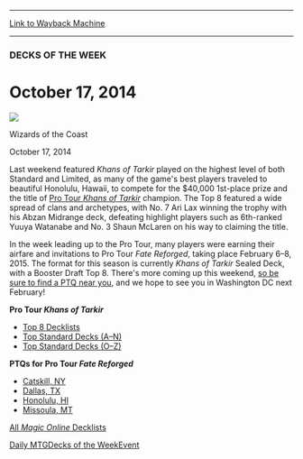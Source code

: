 
---
[Link to Wayback Machine](https://web.archive.org/web/20141112133131/http://magic.wizards.com/en/articles/archive/dotw/october-17-2014)

[_metadata_:description]:- "Decks from the Pro Tour and PTQs."
[_metadata_:generator]:- "Drupal 7 (http://drupal.org)"
[_metadata_:node]:- "288151"
[_metadata_:publish_date]:- "2014-10-17"
[_metadata_:source]:- "div-main"
[_metadata_:title]:- "October 17, 2014"
[_metadata_:wayback_capture_timestamp]:- "2014-11-12 13:31:31"
[_metadata_:wayback_raw_url]:- "https://web.archive.org/web/20141112133131id_/http://magic.wizards.com/en/articles/archive/dotw/october-17-2014"
[_metadata_:wayback_url]:- "http://magic.wizards.com/en/articles/archive/dotw/october-17-2014"
---





### DECKS OF THE WEEK


October 17, 2014
================



![](https://media.magic.wizards.com/styles/auth_small/public/images/person/wizards_authorpic_larger.jpg)

Wizards of the Coast




October 17, 2014
 










Last weekend featured *Khans of Tarkir* played on the highest level of both Standard and Limited, as many of the game's best players traveled to beautiful Honolulu, Hawaii, to compete for the $40,000 1st-place prize and the title of [Pro Tour *Khans of Tarkir*](http://magic.wizards.com/en/events/coverage/ptktk) champion. The Top 8 featured a wide spread of clans and archetypes, with No. 7 Ari Lax winning the trophy with his Abzan Midrange deck, defeating highlight players such as 6th-ranked Yuuya Watanabe and No. 3 Shaun McLaren on his way to claiming the title.


In the week leading up to the Pro Tour, many players were earning their airfare and invitations to Pro Tour *Fate Reforged*, taking place February 6–8, 2015. The format for this season is currently *Khans of Tarkir* Sealed Deck, with a Booster Draft Top 8. There's more coming up this weekend, [so be sure to find a PTQ near you](http://magic.wizards.com/en/protour/qualifierlist), and we hope to see you in Washington DC next February!


**Pro Tour *Khans of Tarkir***



* [Top 8 Decklists](http://magic.wizards.com/en/events/coverage/ptktk/top-8-decklists-2014-10-11)
* [Top Standard Decks (A–N)](http://magic.wizards.com/en/events/coverage/ptktk/top-standard-decks-n-2014-10-12)
* [Top Standard Decks (O–Z)](http://magic.wizards.com/en/events/coverage/ptktk/top-standard-decks-o-z-2014-10-12)

**PTQs for Pro Tour *Fate Reforged***



* [Catskill, NY](/node/288126)
* [Dallas, TX](/node/288121)
* [Honolulu, HI](/node/288111)
* [Missoula, MT](/node/288116)

[All *Magic Online* Decklists](http://magic.wizards.com/gameinfo/products/magiconline/decklists) 


[Daily MTG](/en/tags/daily-mtg)[Decks of the Week](/en/tags/decks-week)[Event](/en/tags/event)





 
 




  







